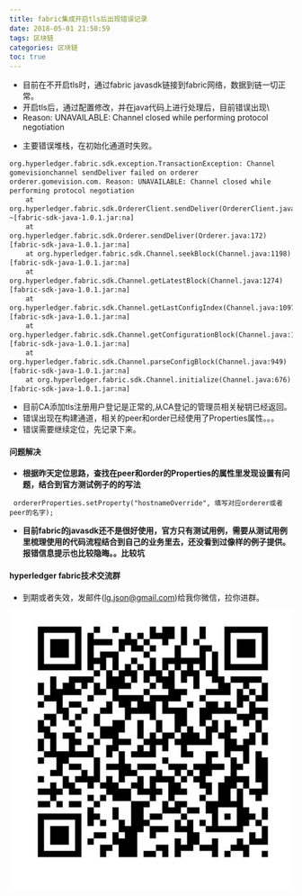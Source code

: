 ```yaml
---
title: fabric集成开启tls后出现错误记录
date: 2018-05-01 21:50:59
tags: 区块链
categories: 区块链
toc: true
---
```


- 目前在不开启tls时，通过fabric javasdk链接到fabric网络，数据到链一切正常。
- 开启tls后，通过配置修改，并在java代码上进行处理后，目前错误出现\
- Reason: UNAVAILABLE: Channel closed while performing protocol negotiation

<!-- more -->

- 主要错误堆栈，在初始化通道时失败。

```
org.hyperledger.fabric.sdk.exception.TransactionException: Channel gomevisionchannel sendDeliver failed on orderer orderer.gomevision.com. Reason: UNAVAILABLE: Channel closed while performing protocol negotiation
	at org.hyperledger.fabric.sdk.OrdererClient.sendDeliver(OrdererClient.java:295) ~[fabric-sdk-java-1.0.1.jar:na]
	at org.hyperledger.fabric.sdk.Orderer.sendDeliver(Orderer.java:172) [fabric-sdk-java-1.0.1.jar:na]
	at org.hyperledger.fabric.sdk.Channel.seekBlock(Channel.java:1198) [fabric-sdk-java-1.0.1.jar:na]
	at org.hyperledger.fabric.sdk.Channel.getLatestBlock(Channel.java:1274) [fabric-sdk-java-1.0.1.jar:na]
	at org.hyperledger.fabric.sdk.Channel.getLastConfigIndex(Channel.java:1097) [fabric-sdk-java-1.0.1.jar:na]
	at org.hyperledger.fabric.sdk.Channel.getConfigurationBlock(Channel.java:1028) [fabric-sdk-java-1.0.1.jar:na]
	at org.hyperledger.fabric.sdk.Channel.parseConfigBlock(Channel.java:949) [fabric-sdk-java-1.0.1.jar:na]
	at org.hyperledger.fabric.sdk.Channel.initialize(Channel.java:676) [fabric-sdk-java-1.0.1.jar:na]
```
- 目前CA添加tls注册用户登记是正常的,从CA登记的管理员相关秘钥已经返回。
- 错误出现在构建通道，相关的peer和order已经使用了Properties属性。。。
- 错误需要继续定位，先记录下来。

#### 问题解决
- **根据昨天定位思路，查找在peer和order的Properties的属性里发现设置有问题，结合到官方测试例子的的写法**

```
 ordererProperties.setProperty("hostnameOverride", 填写对应orderer或者peer的名字);
```
- **目前fabric的javasdk还不是很好使用，官方只有测试用例，需要从测试用例里梳理使用的代码流程结合到自己的业务里去，还没看到过像样的例子提供。报错信息提示也比较隐晦。。比较坑**

#### hyperledger fabric技术交流群

- 到期或者失效，发邮件(lg.json@gmail.com)给我你微信，拉你进群。

![](https://raw.githubusercontent.com/zhulg/allpic/master/weixin.png)